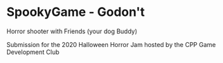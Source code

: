 # SpookyGame - Godon't
 Horror shooter with Friends (your dog Buddy)
 
 Submission for the 2020 Halloween Horror Jam hosted by the CPP Game Development Club 
